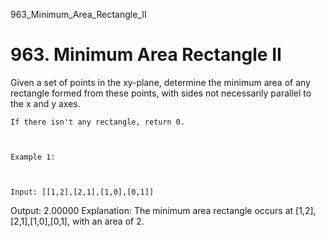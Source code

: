 963_Minimum_Area_Rectangle_II
# 963. Minimum Area Rectangle II

Given a set of points in the xy-plane, determine the minimum area of any
        rectangle formed from these points, with sides not necessarily parallel to
        the x and y axes.

    If there isn't any rectangle, return 0.

     

    Example 1:

    

    Input: [[1,2],[2,1],[1,0],[0,1]]
Output: 2.00000
Explanation: The minimum area rectangle occurs at [1,2],[2,1],[1,0],[0,1], with an area of 2.